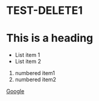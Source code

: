 # TEST-DELETE1
# This is a heading
- List item 1
- List item 2
1. numbered item1
1. numbered item2

[Google](https://www.google.com/)
